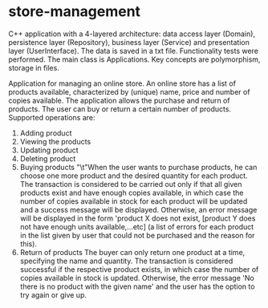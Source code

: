 # store-management
C++ application with a 4-layered architecture: data access layer (Domain), persistence layer (Repository), business layer (Service) and presentation layer (UserInterface). The data is saved in a txt file. Functionality tests were performed. The main class is Applications. Key concepts are polymorphism, storage in files.

Application for managing an online store. An online store has a list of products available, characterized by (unique) name, price and number of copies available. The application allows the purchase and return of products. The user can buy or return a certain number of products. Supported operations are:
1. Adding product
2. Viewing the products
3. Updating product
4. Deleting product
5. Buying products
"\t"When the user wants to purchase products, he can choose one more product and the desired quantity for each product. The transaction is considered to be carried out only if that all given products exist and have enough copies available, in which case the number of copies available in stock for each product will be updated and a success message will be displayed. Otherwise, an error message will be displayed in the form 'product X does not exist, [product Y does not have enough units available,...etc] (a list of errors for each product in the list given by user that could not be purchased and the reason for this).
7. Return of products
The buyer can only return one product at a time, specifying the name and quantity. The transaction is considered successful if the respective product exists, in which case the number of copies available in stock is updated. Otherwise, the error message 'No there is no product with the given name' and the user has the option to try again or give up.
